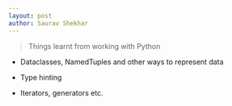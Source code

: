 ```yaml
---
layout: post
author: Saurav Shekhar
---
```

> Things learnt from working with Python

* Dataclasses, NamedTuples and other ways to represent data

* Type hinting

* Iterators, generators etc.

